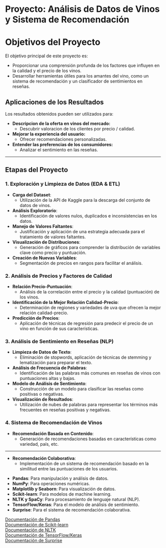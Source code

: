 

 # Proyecto: Análisis de Datos de Vinos y Sistema de Recomendación

 # Objetivos del Proyecto

El objetivo principal de este proyecto es:

* Proporcionar una comprensión profunda de los factores que influyen en la calidad y el precio de los vinos.
* Desarrollar herramientas útiles para los amantes del vino, como un sistema de recomendación y un clasificador de sentimientos en reseñas.

## Aplicaciones de los Resultados

Los resultados obtenidos pueden ser utilizados para:

* **Descripcion de la oferta en vinos del mercado:**
    * Descubrir valoracion de los clientes por precio / calidad.
* **Mejorar la experiencia del usuario:**
    * Ofrecer recomendaciones personalizadas.
* **Entender las preferencias de los consumidores:**
    * Analizar el sentimiento en las reseñas.
 ------------------------------------------------------------------------------------------------------------------------------------------------------------------------        


## Etapas del Proyecto

### 1. Exploración y Limpieza de Datos (EDA & ETL)

* **Carga del Dataset**:
    * Utilización de la API de Kaggle para la descarga del conjunto de datos de vinos.
* **Análisis Exploratorio**:
    * Identificación de valores nulos, duplicados e inconsistencias en los datos.
* **Manejo de Valores Faltantes**:
    * Justificación y aplicación de una estrategia adecuada para el tratamiento de valores faltantes.
* **Visualización de Distribuciones**:
    * Generación de gráficos para comprender la distribución de variables clave como precio y puntuación.
* **Creación de Nuevas Variables**:
    * Segmentación de precios en rangos para facilitar el análisis.

### 2. Análisis de Precios y Factores de Calidad

* **Relación Precio-Puntuación**:
    * Análisis de la correlación entre el precio y la calidad (puntuación) de los vinos.
* **Identificación de la Mejor Relación Calidad-Precio**:
    * Determinación de regiones y variedades de uva que ofrecen la mejor relación calidad-precio.
* **Predicción de Precios**:
    * Aplicación de técnicas de regresión para predecir el precio de un vino en función de sus características.

### 3. Análisis de Sentimiento en Reseñas (NLP)

* **Limpieza de Datos de Texto**:
    * Eliminación de stopwords, aplicación de técnicas de stemming y lematización para preparar el texto.
* **Análisis de Frecuencia de Palabras**:
    * Identificación de las palabras más comunes en reseñas de vinos con puntuaciones altas y bajas.
* **Modelo de Análisis de Sentimiento**:
    * Construcción de un modelo para clasificar las reseñas como positivas o negativas.
* **Visualización de Resultados**:
    * Utilización de nubes de palabras para representar los términos más frecuentes en reseñas positivas y negativas.

### 4. Sistema de Recomendación de Vinos

* **Recomendación Basada en Contenido**:
    * Generación de recomendaciones basadas en características como variedad, país, etc.

-------------------------------------------------------------------------------------------------------------------------------------------------------------------  
* **Recomendación Colaborativa**:
    * Implementación de un sistema de recomendación basado en la similitud entre las puntuaciones de los usuarios.

- **Pandas**: Para manipulación y análisis de datos.
- **NumPy**: Para operaciones numéricas.
- **Matplotlib y Seaborn**: Para visualización de datos.
- **Scikit-learn**: Para modelos de machine learning.
- **NLTK y SpaCy**: Para procesamiento de lenguaje natural (NLP).
- **TensorFlow/Keras**: Para el modelo de análisis de sentimiento.
- **Surprise**: Para el sistema de recomendación colaborativa.

[Documentación de Pandas](https://pandas.pydata.org/docs/)       
[Documentación de Scikit-learn](https://scikit-learn.org/stable/)   
[Documentación de NLTK](https://www.nltk.org/)    
[Documentación de TensorFlow/Keras](https://www.tensorflow.org/api_docs)        
[Documentación de Surprise](https://surprise.readthedocs.io/en/stable/)
